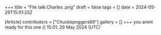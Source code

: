 +++
title = "File talk:Charles .png"
draft = false
tags = []
date = 2024-05-29T15:01:25Z

[Article]
contributors = ["Chuckepoggers69"]
gallery = []
+++
you arent ready for this one  () 15:01, 29 May 2024 (UTC)